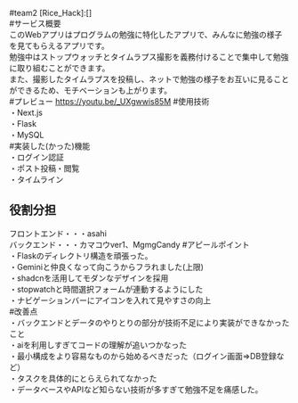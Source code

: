 #team2 [Rice_Hack]:[]  
#サービス概要  
このWebアプリはプログラムの勉強に特化したアプリで、みんなに勉強の様子を見てもらえるアプリです。  
勉強中はストップウォッチとタイムラプス撮影を義務付けることで集中して勉強に取り組むことができます。  
また、撮影したタイムラプスを投稿し、ネットで勉強の様子をお互いに見ることができるため、モチベーションも上がります。  
#プレビュー
https://youtu.be/_UXgwwis85M
#使用技術  
・Next.js  
・Flask  
・MySQL  
#実装した(かった)機能  
・ログイン認証  
・ポスト投稿・閲覧  
・タイムライン  
## 役割分担  
フロントエンド・・・asahi  
バックエンド・・・カマコウver1、MgmgCandy
#アピールポイント  
・Flaskのディレクトリ構造を頑張った。  
・Geminiと仲良くなって向こうからフラれました(上限)  
・shadcnを活用してモダンなデザインを採用  
・stopwatchと時間選択フォームが連動するようにした  
・ナビゲーションバーにアイコンを入れて見やすさの向上  
#改善点  
・バックエンドとデータのやりとりの部分が技術不足により実装ができなかったこと  
・aiを利用しすぎてコードの理解が追いつかなった  
・最小構成をより容易なものから始めるべきだった（ログイン画面=>DB登録など）  
・タスクを具体的にとらえられてなかった  
・データベースやAPIなど知らない技術が多すぎて勉強不足を痛感した。



